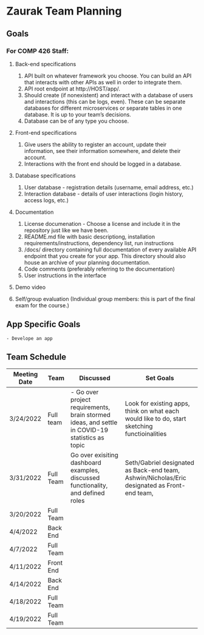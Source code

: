 # Zaurak Team Planning

## Goals
### For COMP 426 Staff:
1. Back-end specifications
    1. API built on whatever framework you choose. You can build an API that interacts with other APIs as well in order to integrate them.
    2. API root endpoint at http://HOST/app/.
    3. Should create (if nonexistent) and interact with a database of users and interactions (this can be logs, even). These can be separate databases for different microservices or separate tables in one database. It is up to your team’s decisions.
    4. Database can be of any type you choose.
2. Front-end specifications
    1. Give users the ability to register an account, update their information, see their information somewhere, and delete their account.
    2. Interactions with the front end should be logged in a database.
3. Database specifications
    1. User database - registration details (username, email address, etc.)
    2. Interaction database - details of user interactions (login history, access logs, etc.)
4. Documentation
    1. License documenation - Choose a license and include it in the repository just like we have been.
    2. README.md file with basic descriptiong, installation requirements/instructions, dependency list, run instructions
    3. /docs/ directory containing full documentation of every available API endpoint that you create for your app. This directory should also house an archive of your planning documentation.
    4. Code comments (preferably referring to the documentation)
    5. User instructions in the interface
5. Demo video

6. Self/group evaluation (Individual group members: this is part of the final exam for the course.)

## App Specific Goals
    - Develope an app

## Team Schedule

| Meeting Date | Team |Discussed| Set Goals|
| ---- | ----------- | --------- | -------| 
| 3/24/2022 | Full team | - Go over project requirements, brain stormed ideas, and settle in COVID-19 statistics as topic | Look for existing apps, think on what each would like to do, start sketching functioinalities|
| 3/31/2022 | Full Team | Go over exisiting dashboard examples, discussed functionality, and defined roles| Seth/Gabriel designated as Back-end team, Ashwin/Nicholas/Eric designated as Front-end team, |
| 3/20/2022 | Full Team | | |
| 4/4/2022  | Back End | | |
| 4/7/2022  | Full Team | | |
| 4/11/2022 | Front End | | |
| 4/14/2022 | Back End |  | |
| 4/18/2022 | Full Team| | |
| 4/19/2022 | Full Team| | |

